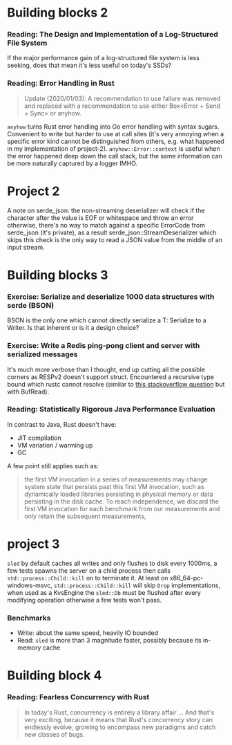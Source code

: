 # Building blocks 2

### Reading: The Design and Implementation of a Log-Structured File System

If the major performance gain of a log-structured file system is less seeking,
does that mean it's less useful on today's SSDs?

### Reading: Error Handling in Rust

> Update (2020/01/03): A recommendation to use failure was removed and replaced
> with a recommendation to use either Box<Error + Send + Sync> or anyhow.

`anyhow` turns Rust error handling into Go error handling with syntax sugars.
Convenient to write but harder to use at call sites (it's very annoying when a
specific error kind cannot be distinguished from others, e.g. what happened in
my implementation of project-2).
`anyhow::Error::context` is useful when the error happened deep down the call stack, but
the same information can be more naturally captured by a logger IMHO.

# Project 2

A note on serde_json: the non-streaming deserializer will check if the
character after the value is EOF or whitespace and throw an error otherwise,
there's no way to match against a specific ErrorCode from serde_json (it's
private), as a result serde_json::StreamDeserializer which skips this check
is the only way to read a JSON value from the middle of an input stream.

# Building blocks 3

### Exercise: Serialize and deserialize 1000 data structures with serde (BSON)

BSON is the only one which cannot directly serialize a T: Serialize to a Writer.
Is that inherent or is it a design choice?

### Exercise: Write a Redis ping-pong client and server with serialized messages

It's much more verbose than I thought, end up cutting all the possible
corners as RESPv2 doesn't support struct. Encountered a recursive type bound
which rustc cannot resolve (similar to [this stackoverflow question](https://stackoverflow.com/questions/53405287/whats-going-on-with-this-bizarre-recursive-type-error-in-rust)
but with BufRead).

### Reading: Statistically Rigorous Java Performance Evaluation

In contrast to Java, Rust doesn't have:

- JIT compilation
- VM variation / warming up
- GC

A few point still applies such as:

> the first VM invocation in a series of measurements may change system
> state that persists past this first VM invocation, such as dynamically
> loaded libraries persisting in physical memory or data persisting in the
> disk cache. To reach independence, we discard the first VM invocation for
> each benchmark from our measurements and only retain the subsequent
> measurements,

# project 3

`sled` by default caches all writes and only flushes to disk every 1000ms, a
few tests spawns the server on a child process then calls
`std::process::Child::kill` on to terminate it. At least on
x86_64-pc-windows-msvc, `std::process::Child::kill` will skip `Drop`
implementations, when used as a KvsEngine the `sled::Db` must be flushed
after every modifying operation otherwise a few tests won't pass.

### Benchmarks

- Write: about the same speed, heavily IO bounded
- Read: `sled` is more than 3 magnitude faster, possibly because its in-memory
  cache

# Building block 4

### Reading: Fearless Concurrency with Rust

> In today's Rust, concurrency is entirely a library affair ... And that's
> very exciting, because it means that Rust's concurrency story can endlessly
> evolve, growing to encompass new paradigms and catch new classes of bugs.
